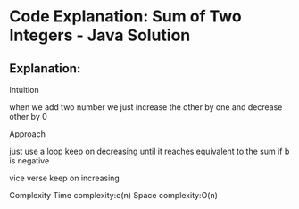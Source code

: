 # Code Explanation: Sum of Two Integers - Java Solution

## Explanation:

Intuition

when we add two number we just increase the other by one and decrease other by 0

Approach

just use a loop keep on decreasing until it reaches equivalent to the sum if b is negative

vice verse keep on increasing


Complexity
Time complexity:o(n)
Space complexity:O(n)

